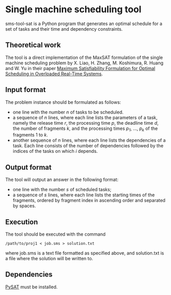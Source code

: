 # Single machine scheduling tool
sms-tool-sat is a Python program that generates an optimal schedule for a set of tasks and their time and dependency constraints.

## Theoretical work
The tool is a direct implementation of the MaxSAT formulation of the single machine scheduling problem by X. Liao, H. Zhang, M. Koshimura, R. Huang and W. Yu in their paper [Maximum Satisfiability Formulation for Optimal Scheduling in Overloaded Real-Time Systems](https://doi.org/10.1007/978-3-030-29908-8_49).

## Input format
The problem instance should be formulated as follows:
- one line with the number *n* of tasks to be scheduled.
- a sequence of *n* lines, where each line lists the parameters of a task, namely the release time *r*, the processing time *p*, the deadline time *d*, the number of fragments *k*, and the processing times *p<sub>1</sub>*, ..., *p<sub>k</sub>* of the fragments 1 to *k*.
- another sequence of *n* lines, where each line lists the dependencies of a task. Each line consists of the number of dependencies followed by the indices of the tasks on which *i* depends.

## Output format
The tool will output an answer in the following format:
- one line with the number *s* of scheduled tasks;
- a sequence of *s* lines, where each line lists the starting times of the fragments, ordered by fragment index in ascending order and separated by spaces.

## Execution
The tool should be executed with the command
```
/path/to/proj1 < job.sms > solution.txt
```
where job.sms is a text file formatted as specified above, and solution.txt is a file where the solution will be written to.

## Dependencies
[PySAT](https://pypi.org/project/python-sat/) must be installed.
